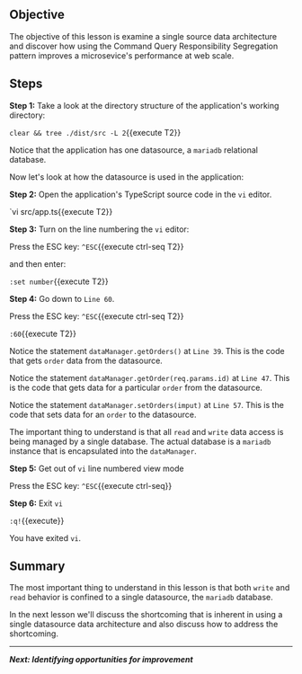 ## Objective
The objective of this lesson is examine a single source data architecture and discover how using the Command Query Responsibility Segregation pattern improves a microsevice's performance at web scale.

## Steps

**Step 1:** Take a look at the directory structure of the application's working directory:

`clear && tree ./dist/src -L 2`{{execute T2}}

Notice that the application has one datasource, a `mariadb` relational database.

Now let's look at how the datasource is used in the application:

**Step 2:** Open the application's TypeScript source code in the `vi` editor.

`vi src/app.ts{{execute T2}}

**Step 3:** Turn on the line numbering the `vi` editor:

Press the ESC key: `^ESC`{{execute ctrl-seq T2}}

and then enter:

`:set number`{{execute T2}}

**Step 4:** Go down to `Line 60`.

Press the ESC key: `^ESC`{{execute ctrl-seq T2}}

`:60`{{execute T2}}

Notice the statement `dataManager.getOrders()` at `Line 39`. This is the code that gets `order` data from the datasource.

Notice the statement `dataManager.getOrder(req.params.id)` at `Line 47`. This is the code that gets data for a particular `order` from the datasource.

Notice the statement `dataManager.setOrders(imput)` at `Line 57`. This is the code that sets data for an `order` to the datasource.

The important thing to understand is that all `read` and `write` data access is being managed by a single database. The actual database is a `mariadb` instance that is encapsulated into the `dataManager`.

**Step 5:** Get out of `vi` line numbered view mode

Press the ESC key: `^ESC`{{execute ctrl-seq}}

**Step 6:** Exit `vi`

`:q!`{{execute}}

You have exited `vi`.

## Summary

The most important thing to understand in this lesson is that both `write` and `read` behavior is confined to a single datasource, the `mariadb` database.

In the next lesson we'll discuss the shortcoming that is inherent in using a single datasource data architecture and also discuss how to address the shortcoming.

---

***Next: Identifying opportunities for improvement***